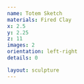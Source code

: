 ```yaml
---
name: Totem Sketch
materials: Fired Clay
x: 2.5
y: 2.25
z: 11
images: 2
orientation: left-right
details: 0

layout: sculpture
---
```



